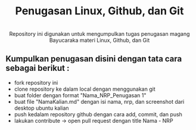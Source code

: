 <div align="center">
 <h1>
   Penugasan Linux, Github, dan Git
 </h1>
 </br>
 <a>
  Repository ini digunakan untuk mengumpulkan tugas penugasan magang Bayucaraka materi Linux, Github, dan Git
 </a>
 </br>
 
</div>

<div>
 <h2>
  Kumpulkan penugasan disini dengan tata cara sebagai berikut :
 </h2>
  <ul>
   <li>
    fork repository ini
   </li>
   <li>
    clone repository ke dalam local dengan menggunakan git
   </li>
   <li>
    buat folder dengan format "Nama_NRP_Penugasan 1"
   </li>
   <li>
    buat file "NamaKalian.md" dengan isi nama, nrp, dan screenshot dari desktop ubuntu kalian 
   </li>
   <li>
    push kedalam repository github dengan cara add, commit, dan push
   </li>
   <li>
    lakukan contribute -> open pull request dengan title Nama - NRP
   </li>
  </ul>
</div>
<div></div>


